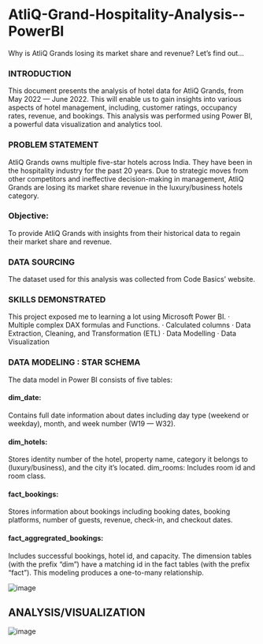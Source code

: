 # AtliQ-Grand-Hospitality-Analysis--PowerBI

Why is AtliQ Grands losing its market share and revenue? Let’s find out...

### INTRODUCTION
This document presents the analysis of hotel data for AtliQ Grands, from May 2022 — June 2022. This will enable us to gain insights into various aspects of hotel management, including, customer ratings, occupancy rates, revenue, and bookings. This analysis was performed using Power BI, a powerful data visualization and analytics tool.

### PROBLEM STATEMENT
AtliQ Grands owns multiple five-star hotels across India. They have been in the hospitality industry for the past 20 years. Due to strategic moves from other competitors and ineffective decision-making in management, AtliQ Grands are losing its market share revenue in the luxury/business hotels category.

### Objective: 
To provide AtliQ Grands with insights from their historical data to regain their market share and revenue.

### DATA SOURCING
The dataset used for this analysis was collected from Code Basics’ website.

### SKILLS DEMONSTRATED
This project exposed me to learning a lot using Microsoft Power BI.
· Multiple complex DAX formulas and Functions.
· Calculated columns
· Data Extraction, Cleaning, and Transformation (ETL)
· Data Modelling
· Data Visualization

### DATA MODELING : STAR SCHEMA
The data model in Power BI consists of five tables:

#### dim_date: 
Contains full date information about dates including day type (weekend or weekday), month, and week number (W19 — W32). 
#### dim_hotels: 
Stores identity number of the hotel, property name, category it belongs to (luxury/business), and the city it’s located. dim_rooms: Includes room id and room class. 
#### fact_bookings: 
Stores information about bookings including booking dates, booking platforms, number of guests, revenue, check-in, and checkout dates. 
#### fact_aggregrated_bookings: 
Includes successful bookings, hotel id, and capacity. The dimension tables (with the prefix “dim”) have a matching id in the fact tables (with the prefix “fact”). 
This modeling produces a one-to-many relationship.

![image](https://github.com/Dev-dataanalyst/AtliQ-Grand-Hospitality-Analysis--PowerBI/assets/143479964/e7d6c088-d55c-4a9e-bf75-a0225d6dd844)


## ANALYSIS/VISUALIZATION

![image](https://github.com/Dev-dataanalyst/AtliQ-Grand-Hospitality-Analysis--PowerBI/assets/143479964/b26f7e63-98e1-403f-a13d-f4952eeed49d)




